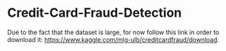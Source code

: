 # Credit-Card-Fraud-Detection

Due to the fact that the dataset is large, for now follow this link in order to download it: https://www.kaggle.com/mlg-ulb/creditcardfraud/download. 
